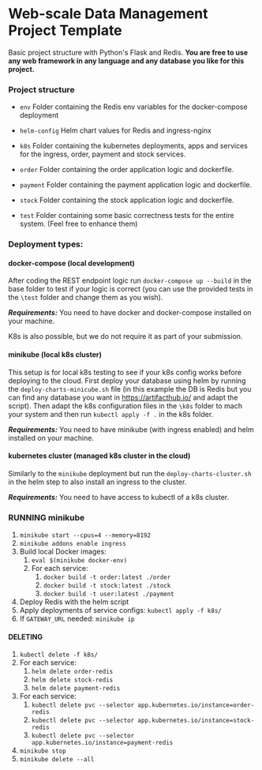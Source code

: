 # Web-scale Data Management Project Template

Basic project structure with Python's Flask and Redis. 
**You are free to use any web framework in any language and any database you like for this project.**

### Project structure

* `env`
    Folder containing the Redis env variables for the docker-compose deployment
    
* `helm-config` 
   Helm chart values for Redis and ingress-nginx
        
* `k8s`
    Folder containing the kubernetes deployments, apps and services for the ingress, order, payment and stock services.
    
* `order`
    Folder containing the order application logic and dockerfile. 
    
* `payment`
    Folder containing the payment application logic and dockerfile. 

* `stock`
    Folder containing the stock application logic and dockerfile. 

* `test`
    Folder containing some basic correctness tests for the entire system. (Feel free to enhance them)

### Deployment types:

#### docker-compose (local development)

After coding the REST endpoint logic run `docker-compose up --build` in the base folder to test if your logic is correct
(you can use the provided tests in the `\test` folder and change them as you wish). 

***Requirements:*** You need to have docker and docker-compose installed on your machine. 

K8s is also possible, but we do not require it as part of your submission. 

#### minikube (local k8s cluster)

This setup is for local k8s testing to see if your k8s config works before deploying to the cloud. 
First deploy your database using helm by running the `deploy-charts-minicube.sh` file (in this example the DB is Redis 
but you can find any database you want in https://artifacthub.io/ and adapt the script). Then adapt the k8s configuration files in the
`\k8s` folder to mach your system and then run `kubectl apply -f .` in the k8s folder. 

***Requirements:*** You need to have minikube (with ingress enabled) and helm installed on your machine.

#### kubernetes cluster (managed k8s cluster in the cloud)

Similarly to the `minikube` deployment but run the `deploy-charts-cluster.sh` in the helm step to also install an ingress to the cluster. 

***Requirements:*** You need to have access to kubectl of a k8s cluster.

### RUNNING minikube
1. `minikube start --cpus=4 --memory=8192`
2. `minikube addons enable ingress`
3. Build local Docker images:
   1. `eval $(minikube docker-env)`
   2. For each service: 
      1. `docker build -t order:latest ./order`
      2. `docker build -t stock:latest ./stock`
      3. `docker build -t user:latest ./payment`
4. Deploy Redis with the helm script
5. Apply deployments of service configs: `kubectl apply -f k8s/`
6. If `GATEWAY_URL` needed: `minikube ip`

#### DELETING
1. `kubectl delete -f k8s/`
2. For each service: 
   1. `helm delete order-redis`
   2. `helm delete stock-redis`
   3. `helm delete payment-redis`
3. For each service: 
   1. `kubectl delete pvc --selector app.kubernetes.io/instance=order-redis`
   2. `kubectl delete pvc --selector app.kubernetes.io/instance=stock-redis`
   3. `kubectl delete pvc --selector app.kubernetes.io/instance=payment-redis`
4. `minikube stop`
5. `minikube delete --all`